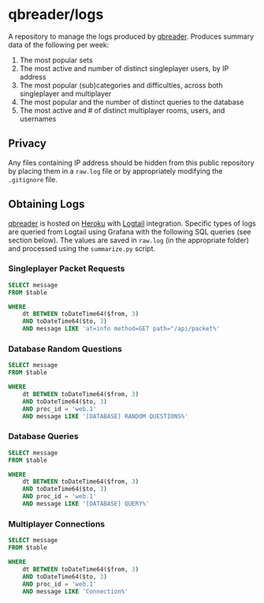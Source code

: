 # qbreader/logs

A repository to manage the logs produced by [qbreader](https://www.qbreader.org).
Produces summary data of the following per week:

1. The most popular sets
2. The most active and number of distinct singleplayer users, by IP address
3. The most popular (sub)categories and difficulties, across both singleplayer and multiplayer
4. The most popular and the number of distinct queries to the database
5. The most active and # of distinct multiplayer rooms, users, and usernames

## Privacy

Any files containing IP address should be hidden from this public repository by placing them in a `raw.log` file or by appropriately modifying the `.gitignore` file.

## Obtaining Logs

[qbreader](https://www.qbreader.org/) is hosted on [Heroku](https://www.heroku.com/) with [Logtail](https://betterstack.com/logtail) integration.
Specific types of logs are queried from Logtail using Grafana with the following SQL queries (see section below).
The values are saved in `raw.log` (in the appropriate folder) and processed using the `summarize.py` script.

### Singleplayer Packet Requests

```SQL
SELECT message
FROM $table

WHERE
    dt BETWEEN toDateTime64($from, 3)
    AND toDateTime64($to, 3)
    AND message LIKE 'at=info method=GET path="/api/packet%'
```

### Database Random Questions

```SQL
SELECT message
FROM $table

WHERE
    dt BETWEEN toDateTime64($from, 3)
    AND toDateTime64($to, 3)
    AND proc_id = 'web.1'
    AND message LIKE '[DATABASE] RANDOM QUESTIONS%'
```

### Database Queries

```SQL
SELECT message
FROM $table

WHERE
    dt BETWEEN toDateTime64($from, 3)
    AND toDateTime64($to, 3)
    AND proc_id = 'web.1'
    AND message LIKE '[DATABASE] QUERY%'
```

### Multiplayer Connections

```SQL
SELECT message
FROM $table

WHERE
    dt BETWEEN toDateTime64($from, 3)
    AND toDateTime64($to, 3)
    AND proc_id = 'web.1'
    AND message LIKE 'Connection%'
```
